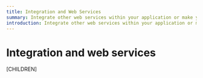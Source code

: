 ```yaml
---
title: Integration and Web Services
summary: Integrate other web services within your application or make your Silverstripe CMS data available.
introduction: Integrate other web services within your application or make your Silverstripe CMS data available.
---
```


# Integration and web services

[CHILDREN]

